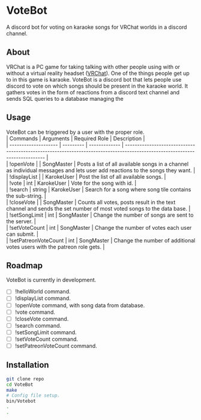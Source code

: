 # VoteBot 
A discord bot for voting on karaoke songs for VRChat worlds in a discord channel.

## About
VRChat is a PC game for taking talking with other people using with or without a virtual reality headset ([VRChat](https://www.vrchat.com/)). One of the things people get up to in this game is karaoke.
VoteBot is a discord bot that lets people use discord to vote on which songs should be present in the karaoke world. It gathers votes in the form of reactions from a discord text channel and sends SQL queries to a database managing the 

## Usage
VoteBot can be triggered by a user with the proper role.      
| Commands             | Arguments | Required Role | Description                                                                                                                 |  
| -------------------- | --------- | ------------- | --------------------------------------------------------------------------------------------------------------------------- |  
| !openVote            |           | SongMaster    | Posts a list of all available songs in a channel as individual messages and lets user add reactions to the songs they want. |  
| !displayList         |           | KarokeUser    | Post the list of all available songs.                                                                                       |  
| !vote                | int       | KarokeUser    | Vote for the song with id.                                                                                                  |  
| !search              | string    | KarokeUser    | Search for a song where song tile contains the sub-string.                                                                  |  
| !closeVote           |           | SongMaster    | Counts all votes, posts result in the text channel and sends the set number of most voted songs to the data base.           |  
| !setSongLimit        | int       | SongMaster    | Change the number of songs are sent to the server.                                                                          |  
| !setVoteCount        | int       | SongMaster    | Change the number of votes each user can submit.                                                                            |  
| !setPatreonVoteCount | int       | SongMaster    | Change the number of additional votes users with the patreon role gets.                                                     |  

## Roadmap
VoteBot is currently in development.
- [ ] !helloWorld command.
- [ ] !displayList command.
- [ ] !openVote command, with song data from database.
- [ ] !vote command.
- [ ] !closeVote command.
- [ ] !search command.
- [ ] !setSongLimit command. 
- [ ] !setVoteCount command.
- [ ] !setPatreonVoteCount command.

## Installation
``` bash
git clone repo
cd VoteBot
make
# Config file setup.
bin/Votebot
.
.
```